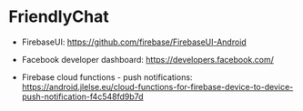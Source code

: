 # FriendlyChat


 * FirebaseUI:
 https://github.com/firebase/FirebaseUI-Android
 
 * Facebook developer dashboard:
 https://developers.facebook.com/
 
 * Firebase cloud functions - push notifications:
 https://android.jlelse.eu/cloud-functions-for-firebase-device-to-device-push-notification-f4c548fd9b7d